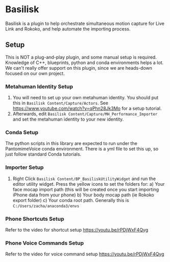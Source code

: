 # Basilisk
Basilisk is a plugin to help orchestrate simultaneous motion capture for Live Link and Rokoko, and help automate the importing process.

## Setup
This is NOT a plug-and-play plugin, and some manual setup is required. Knowledge of C++, blueprints, python and conda environments helps a lot. We can't really offer support on this plugin, since we are heads-down focused on our own project.

### Metahuman Identity Setup
1) You will need to set up your own metahuman identity. You should put this in `Basilisk Content/Capture/Actors`. See https://www.youtube.com/watch?v=qPhn28Jk3Mo for a setup tutorial.
2) Afterwards, edit `Basilisk Content/Capture/MH_Performance_Importer` and set the metahuman identity to your new identity.

### Conda Setup
The python scripts in this library are expected to run under the PantomimeVoice conda environment. There is a yml file to set this up, so just follow standard Conda tutorials.

### Importer Setup
1) Right Click `Basilisk Content/BP_BasiliskUtilityWidget` and run the editor utility widget. Press the yellow icons to set the folders for:
    a) Your face mocap import path (this will be created once you start importing iPhone data from your phone)
    b) Your body mocap path (ie Rokoko export folder)
    c) Your conda root path. Generally this is `C:/Users/zacha/anaconda3/envs`

### Phone Shortcuts Setup
Refer to the video for shortcut setup https://youtu.be/rPDjWxF4Qyg

### Phone Voice Commands Setup
Refer to the video for voice command setup https://youtu.be/rPDjWxF4Qyg

